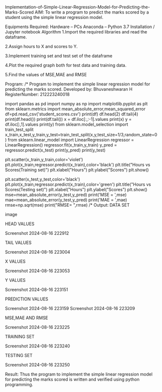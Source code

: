 Implementation-of-Simple-Linear-Regression-Model-for-Predicting-the-Marks-Scored
AIM:
To write a program to predict the marks scored by a student using the simple linear regression model.

Equipments Required:
Hardware – PCs
Anaconda – Python 3.7 Installation / Jupyter notebook
Algorithm
1.Import the required libraries and read the dataframe.

2.Assign hours to X and scores to Y.

3.Implement training set and test set of the dataframe

4.Plot the required graph both for test data and training data.

5.Find the values of MSE,MAE and RMSE

Program:
/*
Program to implement the simple linear regression model for predicting the marks scored.
Developed by: Bhuvaneshwaran H
RegisterNumber: 212223240018 

import pandas as pd
import numpy as np
import matplotlib.pyplot as plt
from sklearn.metrics import mean_absolute_error,mean_squared_error
df=pd.read_csv('student_scores.csv')
print(df)
df.head(2)
df.tail(4)
print(df.head())
print(df.tail())
x = df.iloc[:,:-1].values
print(x)
y = df.iloc[:,1].values
print(y)
from sklearn.model_selection import train_test_split
x_train,x_test,y_train,y_test=train_test_split(x,y,test_size=1/3,random_state=0)
from sklearn.linear_model import LinearRegression
regressor = LinearRegression()
regressor.fit(x_train,y_train)
y_pred = regressor.predict(x_test)
print(y_pred)
print(y_test)

plt.scatter(x_train,y_train,color='violet')
plt.plot(x_train,regressor.predict(x_train),color='black')
plt.title("Hours vs Scores(Training set)")
plt.xlabel("Hours")
plt.ylabel("Scores")
plt.show()

plt.scatter(x_test,y_test,color='black')
plt.plot(x_train,regressor.predict(x_train),color='green')
plt.title("Hours vs Scores(Testing set)")
plt.xlabel("Hours")
plt.ylabel("Scores")
plt.show()
mse=mean_absolute_error(y_test,y_pred)
print('MSE = ',mse)
mae=mean_absolute_error(y_test,y_pred)
print('MAE = ',mae)
rmse=np.sqrt(mse)
print("RMSE= ",rmse)
/*
Output:
DATA SET

image

HEAD VALUES

Screenshot 2024-08-16 222912

TAIL VALUES

Screenshot 2024-08-16 223004

X VALUES

Screenshot 2024-08-16 223053

Y VALUES

Screenshot 2024-08-16 223151

PREDICTION VALUES

Screenshot 2024-08-16 223159 Screenshot 2024-08-16 223209

MSE,MAE AND RMSE

Screenshot 2024-08-16 223225

TRAINING SET

Screenshot 2024-08-16 223240

TESTING SET

Screenshot 2024-08-16 223250

Result:
Thus the program to implement the simple linear regression model for predicting the marks scored is written and verified using python programming.
